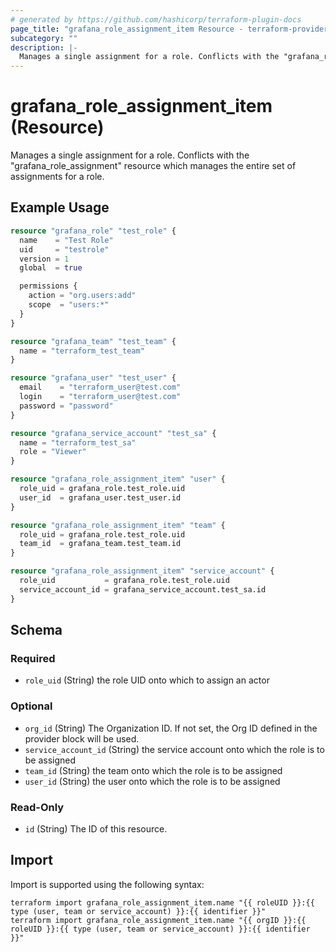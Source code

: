 ```yaml
---
# generated by https://github.com/hashicorp/terraform-plugin-docs
page_title: "grafana_role_assignment_item Resource - terraform-provider-grafana"
subcategory: ""
description: |-
  Manages a single assignment for a role. Conflicts with the "grafana_role_assignment" resource which manages the entire set of assignments for a role.
---
```


# grafana_role_assignment_item (Resource)

Manages a single assignment for a role. Conflicts with the "grafana_role_assignment" resource which manages the entire set of assignments for a role.

## Example Usage

```terraform
resource "grafana_role" "test_role" {
  name    = "Test Role"
  uid     = "testrole"
  version = 1
  global  = true

  permissions {
    action = "org.users:add"
    scope  = "users:*"
  }
}

resource "grafana_team" "test_team" {
  name = "terraform_test_team"
}

resource "grafana_user" "test_user" {
  email    = "terraform_user@test.com"
  login    = "terraform_user@test.com"
  password = "password"
}

resource "grafana_service_account" "test_sa" {
  name = "terraform_test_sa"
  role = "Viewer"
}

resource "grafana_role_assignment_item" "user" {
  role_uid = grafana_role.test_role.uid
  user_id  = grafana_user.test_user.id
}

resource "grafana_role_assignment_item" "team" {
  role_uid = grafana_role.test_role.uid
  team_id  = grafana_team.test_team.id
}

resource "grafana_role_assignment_item" "service_account" {
  role_uid           = grafana_role.test_role.uid
  service_account_id = grafana_service_account.test_sa.id
}
```

<!-- schema generated by tfplugindocs -->
## Schema

### Required

- `role_uid` (String) the role UID onto which to assign an actor

### Optional

- `org_id` (String) The Organization ID. If not set, the Org ID defined in the provider block will be used.
- `service_account_id` (String) the service account onto which the role is to be assigned
- `team_id` (String) the team onto which the role is to be assigned
- `user_id` (String) the user onto which the role is to be assigned

### Read-Only

- `id` (String) The ID of this resource.

## Import

Import is supported using the following syntax:

```shell
terraform import grafana_role_assignment_item.name "{{ roleUID }}:{{ type (user, team or service_account) }}:{{ identifier }}"
terraform import grafana_role_assignment_item.name "{{ orgID }}:{{ roleUID }}:{{ type (user, team or service_account) }}:{{ identifier }}"
```
